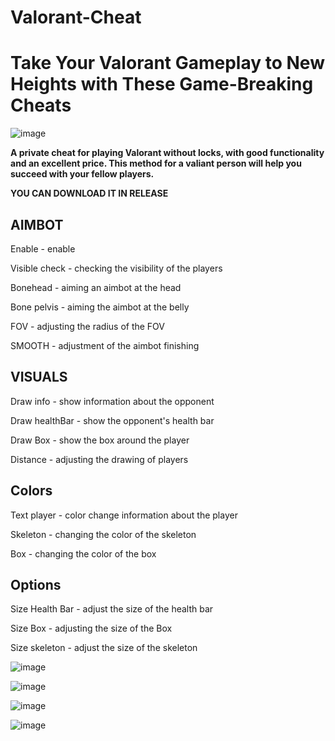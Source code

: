 # Valorant-Cheat
<h1>Take Your Valorant Gameplay to New Heights with These Game-Breaking Cheats</h1>

![image](https://github.com/strongestchich/Valorant-Cheat/assets/173388031/8b41cc7e-7ba6-4523-9d38-ea61cad0ec6a)

<b>A private cheat for playing Valorant without locks, with good functionality and an excellent price. This method for a valiant person will help you succeed with your fellow players.</b>

<b>YOU CAN DOWNLOAD IT IN RELEASE</b>

<h2>AIMBOT</h2>

Enable - enable

Visible check - checking the visibility of the players

Bonehead - aiming an aimbot at the head

Bone pelvis - aiming the aimbot at the belly

FOV - adjusting the radius of the FOV

SMOOTH - adjustment of the aimbot finishing

<h2>VISUALS</h2>

Draw info - show information about the opponent

Draw healthBar - show the opponent's health bar

Draw Box - show the box around the player

Distance - adjusting the drawing of players

<h2>Colors</h2>

Text player - color change information about the player

Skeleton - changing the color of the skeleton

Box - changing the color of the box

<h2>Options</h2>

Size Health Bar - adjust the size of the health bar

Size Box - adjusting the size of the Box

Size skeleton - adjust the size of the skeleton

![image](https://github.com/strongestchich/Valorant-Cheat/assets/173388031/87f11616-9b5e-4e17-9cb7-c561ed1b45d2)

![image](https://github.com/strongestchich/Valorant-Cheat/assets/173388031/98853592-b2e5-4faa-9bbd-eacfb5c413c6)

![image](https://github.com/strongestchich/Valorant-Cheat/assets/173388031/94e7e7b5-f0f2-4461-a3b8-f42250e55580)

![image](https://github.com/strongestchich/Valorant-Cheat/assets/173388031/de849cb0-bd2c-4a41-a100-180c71ea748e)

